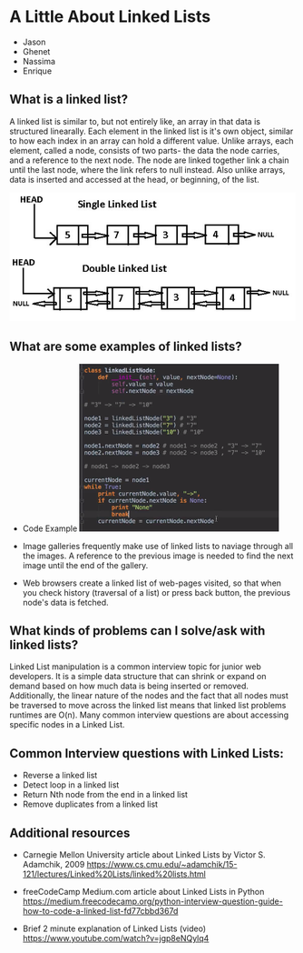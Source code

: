 # A Little About Linked Lists

- Jason 
- Ghenet
- Nassima 
- Enrique

## What is a linked list?

A linked list is similar to, but not entirely like, an array in that data is structured linearally. Each element in the linked list is it's own object, similar to how each index in an array can hold a different value. Unlike arrays, each element, called a node, consists of two parts- the data the node carries, and a reference to the next node. The node are linked together link a chain until the last node, where the link refers to null instead. Also unlike arrays, data is inserted and accessed at the head, or beginning, of the list.

![A graph describing two types of linked lists: single and doubly linked](Diagram.jpeg)

## What are some examples of linked lists?

- Code Example ![Coding a linked list in python](PythonLinkedList.png)


- Image galleries frequently make use of linked lists to naviage through all the images. A reference to the previous image is needed to find the next image until the end of the gallery.

- Web browsers create a linked list of web-pages visited, so that when you check history (traversal of a list) or press back button, the previous node's data is fetched.

## What kinds of problems can I solve/ask with linked lists?

Linked List manipulation is a common interview topic for junior web developers. It is a simple data structure that can shrink or expand on demand based on how much data is being inserted or removed. Additionally, the linear nature of the nodes and the fact that all nodes must be traversed to move across the linked list means that linked list problems runtimes are O(n). Many common interview questions are about accessing specific nodes in a Linked List.

## Common Interview questions with Linked Lists:

- Reverse a linked list
- Detect loop in a linked list
- Return Nth node from the end in a linked list
- Remove duplicates from a linked list

## Additional resources

- Carnegie Mellon University article about Linked Lists by Victor S. Adamchik, 2009 https://www.cs.cmu.edu/~adamchik/15-121/lectures/Linked%20Lists/linked%20lists.html

- freeCodeCamp Medium.com article about Linked Lists in Python https://medium.freecodecamp.org/python-interview-question-guide-how-to-code-a-linked-list-fd77cbbd367d

- Brief 2 minute explanation of Linked Lists (video) https://www.youtube.com/watch?v=jgp8eNQylq4